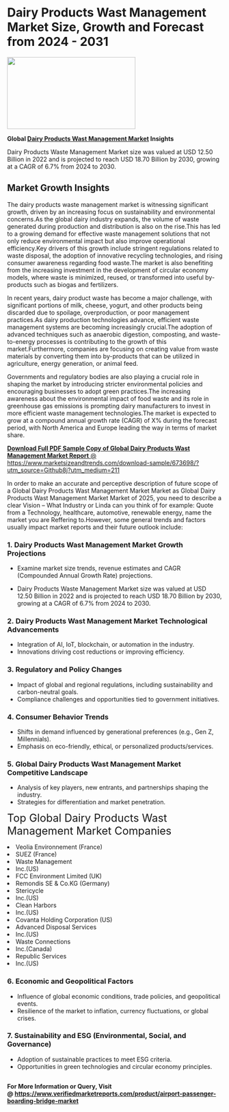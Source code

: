 <H1>Dairy Products Wast Management Market Size, Growth and Forecast from 2024 - 2031</H1><img class="aligncenter size-medium wp-image-584254" src="https://thirdeyenews.in/wp-content/uploads/2024/09/Global-Market-Research-300x168.jpeg" alt="" width="300" height="168" /><p><strong>Global&nbsp;<a href="https://www.marketsizeandtrends.com/download-sample/673698/?utm_source=Github8j?utm_medium=211">Dairy Products Wast Management Market</a> Insights</strong></p><p>Dairy Products Waste Management Market size was valued at USD 12.50 Billion in 2022 and is projected to reach USD 18.70 Billion by 2030, growing at a CAGR of 6.7% from 2024 to 2030.</p><p><h2>Market Growth Insights</h2> <p>The dairy products waste management market is witnessing significant growth, driven by an increasing focus on sustainability and environmental concerns.As the global dairy industry expands, the volume of waste generated during production and distribution is also on the rise.This has led to a growing demand for effective waste management solutions that not only reduce environmental impact but also improve operational efficiency.Key drivers of this growth include stringent regulations related to waste disposal, the adoption of innovative recycling technologies, and rising consumer awareness regarding food waste.The market is also benefiting from the increasing investment in the development of circular economy models, where waste is minimized, reused, or transformed into useful by-products such as biogas and fertilizers.</p> <p><a href="#"></a></p> <p>In recent years, dairy product waste has become a major challenge, with significant portions of milk, cheese, yogurt, and other products being discarded due to spoilage, overproduction, or poor management practices.As dairy production technologies advance, efficient waste management systems are becoming increasingly crucial.The adoption of advanced techniques such as anaerobic digestion, composting, and waste-to-energy processes is contributing to the growth of this market.Furthermore, companies are focusing on creating value from waste materials by converting them into by-products that can be utilized in agriculture, energy generation, or animal feed.</p> <p>Governments and regulatory bodies are also playing a crucial role in shaping the market by introducing stricter environmental policies and encouraging businesses to adopt green practices.The increasing awareness about the environmental impact of food waste and its role in greenhouse gas emissions is prompting dairy manufacturers to invest in more efficient waste management technologies.The market is expected to grow at a compound annual growth rate (CAGR) of X% during the forecast period, with North America and Europe leading the way in terms of market share.</p> <p><a href="#"></p><p><span class=""><strong>Download Full PDF Sample Copy of Global Dairy Products Wast Management Market Report</strong> @ <a href="https://www.marketsizeandtrends.com/download-sample/673698/?utm_source=Github8j?utm_medium=211" target="_blank">https://www.marketsizeandtrends.com/download-sample/673698/?utm_source=Github8j?utm_medium=211</a></span></p><p>In order to make an accurate and perceptive description of future scope of a Global&nbsp;Dairy Products Wast Management Market Market as Global&nbsp;Dairy Products Wast Management Market Market of 2025, you need to describe a clear Vision &ndash; What Industry or Linda can you think of for example: Quote from a Technology, healthcare, automotive, renewable energy, name the market you are Reffering to.However, some general trends and factors usually impact market reports and their future outlook include:</p><h3>1.&nbsp;<strong>Dairy Products Wast Management Market Growth Projections</strong></h3><ul><li>Examine market size trends, revenue estimates and CAGR (Compounded Annual Growth Rate) projections.</li><li><p>Dairy Products Waste Management Market size was valued at USD 12.50 Billion in 2022 and is projected to reach USD 18.70 Billion by 2030, growing at a CAGR of 6.7% from 2024 to 2030.</p></li></ul><h3>2.&nbsp;<strong>Dairy Products Wast Management Market Technological Advancements</strong></h3><ul><li>Integration of AI, IoT, blockchain, or automation in the industry.</li><li>Innovations driving cost reductions or improving efficiency.</li></ul><h3>3.&nbsp;<strong>Regulatory and Policy Changes</strong></h3><ul><li>Impact of global and regional regulations, including sustainability and carbon-neutral goals.</li><li>Compliance challenges and opportunities tied to government initiatives.</li></ul><h3>4.&nbsp;<strong>Consumer Behavior Trends</strong></h3><ul><li>Shifts in demand influenced by generational preferences (e.g., Gen Z, Millennials).</li><li>Emphasis on eco-friendly, ethical, or personalized products/services.</li></ul><h3>5.&nbsp;<strong>Global Dairy Products Wast Management Market Competitive Landscape</strong></h3><ul><li>Analysis of key players, new entrants, and partnerships shaping the industry.</li><li>Strategies for differentiation and market penetration.</li></ul><p data-pm-slice="1 1 []"><span style="color: inherit; font-family: inherit; font-size: 25px;">Top Global Dairy Products Wast Management Market Companies</span></p><div class="" data-test-id=""><p><li>Veolia Environnement (France)</li><li> SUEZ (France)</li><li> Waste Management</li><li> Inc.(US)</li><li> FCC Environment Limited (UK)</li><li> Remondis SE & Co.KG (Germany)</li><li> Stericycle</li><li> Inc.(US)</li><li> Clean Harbors</li><li> Inc.(US)</li><li> Covanta Holding Corporation (US)</li><li> Advanced Disposal Services</li><li> Inc.(US)</li><li> Waste Connections</li><li> Inc.(Canada)</li><li> Republic Services</li><li> Inc.(US)</li></p></div><h3>6.&nbsp;<strong>Economic and Geopolitical Factors</strong></h3><ul><li>Influence of global economic conditions, trade policies, and geopolitical events.</li><li>Resilience of the market to inflation, currency fluctuations, or global crises.</li></ul><h3>7.&nbsp;<strong>Sustainability and ESG (Environmental, Social, and Governance)</strong></h3><ul><li>Adoption of sustainable practices to meet ESG criteria.</li><li>Opportunities in green technologies and circular economy principles.</li></ul><h2><strong style="font-size: 14px;">For More Information or Query, Visit @&nbsp;</strong><a style="background-color: #ffffff; font-size: 14px;" href="https://www.marketsizeandtrends.com/report/dairy-products-wast-management-market/" target="_blank">https://www.verifiedmarketreports.com/product/airport-passenger-boarding-bridge-market</a></h2>
